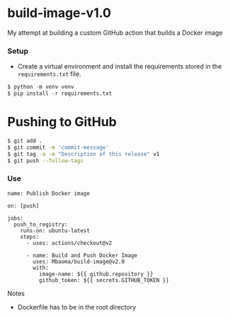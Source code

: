 # build-image-v1.0
My attempt at building a custom GitHub action that builds a Docker image

### Setup
- Create a virtual environment and install the requirements stored in the ```requirements.txt``` file.
```python
$ python -m venv venv
$ pip install -r requirements.txt
```

# Pushing to GitHub
```bash
$ git add .
$ git commit -m 'commit-message'
$ git tag -a -m "Description of this release" v1
$ git push --follow-tags
```

### Use
```Docker
name: Publish Docker image
 
on: [push]

jobs:
  push_to_registry:
    runs-on: ubuntu-latest
    steps:
      - uses: actions/checkout@v2

      - name: Build and Push Docker Image
        uses: Mbaoma/build-image@v2.0
        with:
          image-name: ${{ github.repository }} 
          github_token: ${{ secrets.GITHUB_TOKEN }}

```

Notes
- Dockerfile has to be in the root directory
